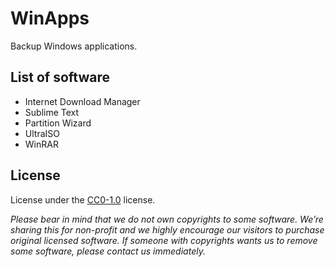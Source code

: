 # WinApps

Backup Windows applications.

## List of software

- Internet Download Manager
- Sublime Text
- Partition Wizard
- UltraISO
- WinRAR

## License

License under the [CC0-1.0](LICENSE) license.

*Please bear in mind that we do not own copyrights to some software. We’re sharing this for non-profit and we highly encourage our visitors to purchase original licensed software. If someone with copyrights wants us to remove some software, please contact us immediately.*
